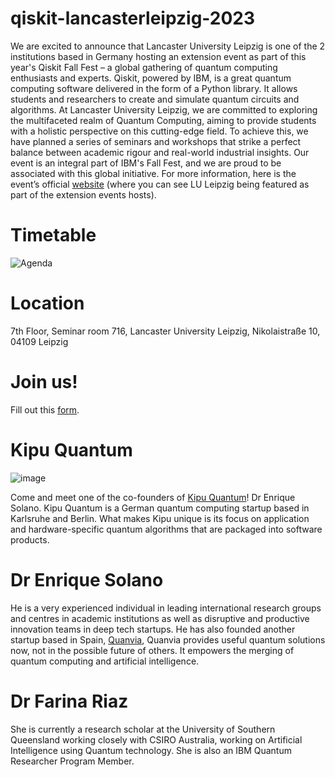 # qiskit-lancasterleipzig-2023

We are excited to announce that Lancaster University Leipzig is one of the 2 institutions based in Germany hosting an extension event as part of this year's Qiskit Fall Fest – a global gathering of quantum computing enthusiasts and experts. Qiskit, powered by IBM, is a great quantum computing software delivered in the form of a Python library. It allows students and researchers to create and simulate quantum circuits and algorithms. At Lancaster University Leipzig, we are committed to exploring the multifaceted realm of Quantum Computing, aiming to provide students with a holistic perspective on this cutting-edge field. To achieve this, we have planned a series of seminars and workshops that strike a perfect balance between academic rigour and real-world industrial insights. Our event is an integral part of IBM's Fall Fest, and we are proud to be associated with this global initiative. For more information, here is the event’s official [website](https://qiskit.org/events/fall-fest) (where you can see LU Leipzig being featured as part of the extension events hosts).

# Timetable

![Agenda](https://github.com/RedHatParichay/qiskit-lancasterleipzig-2023/assets/115642529/e5198c38-2bf5-4065-a5d2-407fd3318d01)

# Location

7th Floor, Seminar room 716, Lancaster University Leipzig, Nikolaistraße 10, 04109 Leipzig

# Join us!

Fill out this [form](https://forms.office.com/Pages/ResponsePage.aspx?id=Ec2bnHqXnE6poLxzQJAWSsvXxfttPlhOpCSlHvwwSIRUMUNHVE43QVk1Nkg3M0RYRUpKRFpWWDFFTC4u).

# Kipu Quantum

![image](https://github.com/RedHatParichay/qiskit-lancasterleipzig-2023/assets/115642529/e2d230a6-eb30-41ad-8bca-a688745f0142)

Come and meet one of the co-founders of [Kipu Quantum](https://kipu-quantum.com/)! Dr Enrique Solano. Kipu Quantum is a German quantum computing startup based in Karlsruhe and Berlin. What makes Kipu unique is its focus on application and hardware-specific quantum algorithms that are packaged into software products. 

# Dr Enrique Solano 
He is a very experienced individual in leading international research groups and centres in academic institutions as well as disruptive and productive innovation teams in deep tech startups. He has also founded another startup based in Spain, [Quanvia](https://www.quanvia.com/), Quanvia provides useful quantum solutions now, not in the possible future of others. It empowers the merging of quantum computing and artificial intelligence. 


# Dr Farina Riaz
She is currently a research scholar at the University of Southern Queensland working closely with CSIRO Australia, working on Artificial Intelligence using Quantum technology. She is also an IBM Quantum Researcher Program Member. 







